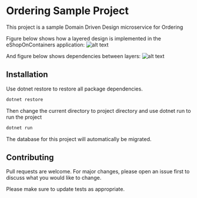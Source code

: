 # Ordering Sample Project
This project is a sample Domain Driven Design microservice for Ordering

Figure below shows how a layered design is implemented in the eShopOnContainers application:
![alt text](https://docs.microsoft.com/en-us/dotnet/architecture/microservices/microservice-ddd-cqrs-patterns/media/ddd-oriented-microservice/domain-driven-design-microservice.png)

And figure below shows dependencies between layers:
![alt text](https://docs.microsoft.com/en-us/dotnet/architecture/microservices/microservice-ddd-cqrs-patterns/media/ddd-oriented-microservice/ddd-service-layer-dependencies.png
)

## Installation

Use dotnet restore to restore all package dependencies.

```bash
dotnet restore
```
Then change the current directory to project directory and use dotnet run to run the project
```bash
dotnet run
```
The database for this project will automatically be migrated.

## Contributing
Pull requests are welcome. For major changes, please open an issue first to discuss what you would like to change.

Please make sure to update tests as appropriate.